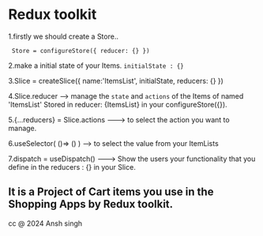 # Redux toolkit

1.firstly we should create a Store..

` Store = configureStore({
    reducer: {}
})`

2.make a initial state of your Items.     `initialState : {}`
   
3.Slice = createSlice({
    name:'ItemsList',
    initialState,
    reducers: {}
})

4.Slice.reducer --> manage the `state` and `actions` of the Items of named 'ItemsList' Stored in reducer: {ItemsList} in your configureStore({}).

5.{...reducers} = Slice.actions  ---> to select the action you want to manage.

6.useSelector( ()=> () )    --> to select the value from your ItemLists

7.dispatch = useDispatch() ---> Show the users your functionality that you define in the reducers : {} in your Slice.

## It is a Project of Cart items you use in the Shopping Apps by Redux toolkit.

cc @ 2024 Ansh singh
